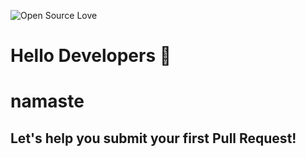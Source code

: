 ![Open Source Love](https://img.shields.io/badge/Open%20Source-%E2%9D%A4-red.svg)

# Hello Developers :wave:
# namaste
## Let's help you submit your first Pull Request!


